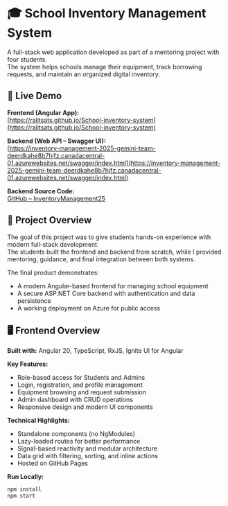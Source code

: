 # 🎓 School Inventory Management System

A full-stack web application developed as part of a mentoring project with four students.  
The system helps schools manage their equipment, track borrowing requests, and maintain an organized digital inventory.


## 🚀 Live Demo

**Frontend (Angular App):**  
[https://ralitsats.github.io/School-inventory-system](https://ralitsats.github.io/School-inventory-system)

**Backend (Web API – Swagger UI):**  
[https://inventory-management-2025-gemini-team-deerdkahe8b7hjfz.canadacentral-01.azurewebsites.net/swagger/index.html](https://inventory-management-2025-gemini-team-deerdkahe8b7hjfz.canadacentral-01.azurewebsites.net/swagger/index.html)

**Backend Source Code:**  
[GitHub – InventoryManagement25](https://github.com/zdrawku/InventoryManagement25)


## 🧭 Project Overview

The goal of this project was to give students hands-on experience with modern full-stack development.  
The students built the frontend and backend from scratch, while I provided mentoring, guidance, and final integration between both systems.

The final product demonstrates:
- A modern Angular-based frontend for managing school equipment
- A secure ASP.NET Core backend with authentication and data persistence
- A working deployment on Azure for public access


## 🖥️ Frontend Overview

**Built with:** Angular 20, TypeScript, RxJS, Ignite UI for Angular

**Key Features:**
- Role-based access for Students and Admins
- Login, registration, and profile management
- Equipment browsing and request submission
- Admin dashboard with CRUD operations
- Responsive design and modern UI components

**Technical Highlights:**
- Standalone components (no NgModules)
- Lazy-loaded routes for better performance
- Signal-based reactivity and modular architecture
- Data grid with filtering, sorting, and inline actions
- Hosted on GitHub Pages

**Run Locally:**
```bash
npm install
npm start
